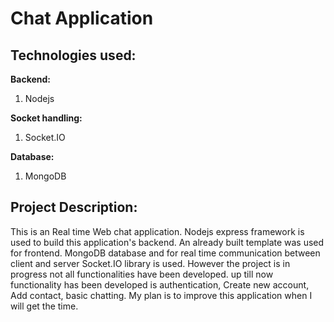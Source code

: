 # Chat Application
## Technologies used:
**Backend:**
1. Nodejs

**Socket handling:**
1. Socket.IO

**Database:**
1. MongoDB



## Project Description:
This is an Real time Web chat application. Nodejs express framework is used to build this application's backend. An already built template was used for frontend. MongoDB database and for real time communication between client and server Socket.IO library is used. However the project is in progress not all functionalities have been developed. up till now functionality has been developed is authentication, Create new account, Add contact, basic chatting. My plan is to improve this application when I will get the time.
 

